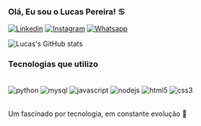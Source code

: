 ### Olá, Eu sou o Lucas Pereira! ♋

[![Linkedin](https://img.shields.io/badge/LinkedIn-0077B5?style=for-the-badge&logo=linkedin&logoColor=white)](https://www.linkedin.com/in/lucas-pereira-74a114211/target=_blank)
[![Instagram](https://img.shields.io/badge/Instagram-E4405F?style=for-the-badge&logo=instagram&logoColor=white)](https://www.instagram.com/_lucas_pereira_/)
[![ Whatsapp](https://img.shields.io/badge/WhatsApp-25D366?style=for-the-badge&logo=whatsapp&logoColor=white)](https://whatslink.top/LucasPDev)

![Lucas's GitHub stats](https://github-readme-stats.vercel.app/api?username=sousalucas07&show_icons=true&theme=dark)


### Tecnologias que utilizo


<div style="display: inline_block"></br/>
    <img align="center" alt="python" src="https://img.shields.io/badge/Python-14354C?style=for-the-badge&logo=python&logoColor=white"/>
    <img align="center" alt="mysql" src="https://img.shields.io/badge/MySQL-00000F?style=for-the-badge&logo=mysql&logoColor=white"/>
    <img align="center" alt="javascript" src="https://img.shields.io/badge/JavaScript-F7DF1E?style=for-the-badge&logo=javascript&logoColor=black"/>
    <img align="center" alt="nodejs" src="https://img.shields.io/badge/Node.js-43853D?style=for-thebadge&logo=node.js&logoColor=white"/> 
    <img align="center" alt="html5" src="https://img.shields.io/badge/HTML5-E34F26?style=for-the-badge&logo=html5&logoColor=white"/>
    <img align="center" alt="css3" src="https://img.shields.io/badge/CSS3-1572B6?style=for-the-badge&logo=css3&logoColor=white"/>
    
    


</br>Um fascinado por tecnologia, em constante evolução 🔄
